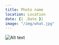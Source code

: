 ```yaml
---
title: Photo name
location: Location
date: {{ .Date }}
image: "/img/what.jpg"
---
```


![Alt text](/img/photo/url.jpg)
